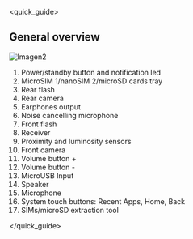 <quick_guide>
## General overview

![Imagen2](http://static.energysistem.com/images/manuals/39725/56a0a63ce5c76.jpg)

1. Power/standby button and notification led
2. MicroSIM 1/nanoSIM 2/microSD cards tray
3. Rear flash
4. Rear camera
5. Earphones output
6. Noise cancelling microphone
7. Front flash
8. Receiver
9. Proximity and luminosity sensors
10. Front camera
11. Volume button +
12. Volume button -
13. MicroUSB Input
14. Speaker
15. Microphone
16. System touch buttons: Recent Apps, Home, Back
17. SIMs/microSD extraction tool


</quick_guide>


